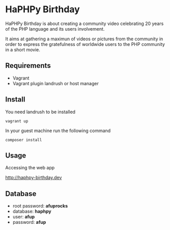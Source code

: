 # HaPHPy Birthday

HaPHPy Birthday is about creating a community video celebrating 20 years of the PHP language and its users involvement.

It aims at gathering a maximun of videos or pictures from the community in order to express the gratefulness of worldwide users to the PHP community in a short movie.

## Requirements

* Vagrant
* Vagrant plugin landrush or host manager

## Install

You need landrush to be installed

```
vagrant up
```

In your guest machine run the following command
```
composer install
```

## Usage

Accessing the web app

http://haphpy-birthday.dev

## Database

* root password: __afuprocks__
* database: __haphpy__
* user: __afup__
* password: __afup__
